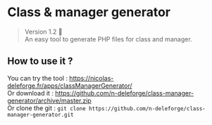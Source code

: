 # Class & manager generator

> Version 1.2 :memo:  
> An easy tool to generate PHP files for class and manager.

## How to use it ?

You can try the tool : https://nicolas-deleforge.fr/apps/classManagerGenerator/  
Or download it : https://github.com/n-deleforge/class-manager-generator/archive/master.zip  
Or clone the git : ```git clone https://github.com/n-deleforge/class-manager-generator.git```
